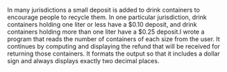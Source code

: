In many jurisdictions a small deposit is added to drink containers to encourage people
to recycle them. In one particular jurisdiction, drink containers holding one liter or
less have a $0.10 deposit, and drink containers holding more than one liter have a
$0.25 deposit.I wrote a program that reads the number of containers of each size from the user.
It continues by computing and displaying the refund that will be
received for returning those containers. It formats the output so that it includes a dollar
sign and always displays exactly two decimal places.
